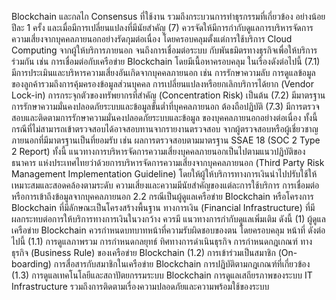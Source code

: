 Blockchain และกลไก Consensus ที่ใช้งาน รวมถึงกระบวนการทำธุรกรรมที่เกี่ยวข้อง อย่างน้อยปีละ 1 ครั้ง
และเมื่อมีการเปลี่ยนแปลงที่มีนัยสำคัญ
(7) ควรจัดให้มีการกำกับดูแลการบริหารจัดการความเสี่ยงจากบุคคลภายนอกอย่างรัดกุมต่อเนื่อง
โดยครอบคลุมตั้งแต่การใช้บริการ Cloud Computing จากผู้ให้บริการภายนอก จนถึงการเชื่อมต่อระบบ
กับพันธมิตรทางธุรกิจเพื่อให้บริการร่วมกัน เช่น การเชื่อมต่อกับเครือข่าย Blockchain โดยมีเนื้อหาครอบคลุม
ในเรื่องดังต่อไปนี้
(7.1) มีการประเมินและบริหารความเสี่ยงอันเกิดจากบุคคลภายนอก เช่น การรักษาความลับ
การดูแลข้อมูลของลูกค้ารวมถึงการคุ้มครองข้อมูลส่วนบุคคล การเปลี่ยนแปลงหรือยกเลิกบริการได้ยาก
(Vendor Lock-in) การกระจุกตัวของทรัพยากรที่สำคัญ (Concentration Risk) เป็นต้น
(7.2) มีมาตรฐานการรักษาความมั่นคงปลอดภัยระบบและข้อมูลขั้นต่ำที่บุคคลภายนอก
ต้องถือปฏิบัติ
(7.3) มีการตรวจสอบและติดตามการรักษาความมั่นคงปลอดภัยระบบและข้อมูล
ของบุคคลภายนอกอย่างต่อเนื่อง ทั้งนี้ กรณีที่ไม่สามารถเข้าตรวจสอบได้อาจสอบทานจากรายงานตรวจสอบ
จากผู้ตรวจสอบหรือผู้เชี่ยวชาญภายนอกที่มีมาตรฐานเป็นที่ยอมรับ เช่น ผลการตรวจสอบตามมาตรฐาน SSAE
18 (SOC 2 Type 2 Report)
ทั้งนี้ แนวทางการบริหารจัดการความเสี่ยงบุคคลภายนอกเป็นไปตามแนวปฏิบัติของธนาคาร
แห่งประเทศไทยว่าด้วยการบริหารจัดการความเสี่ยงจากบุคคลภายนอก (Third Party Risk Management
Implementation Guideline) โดยให้ผู้ให้บริการทางการเงินนำไปปรับใช้ให้เหมาะสมและสอดคล้องตามระดับ
ความเสี่ยงและความมีนัยสำคัญของแต่ละการใช้บริการ การเชื่อมต่อหรือการเข้าถึงข้อมูลจากบุคคลภายนอก
2.2 กรณีเป็นผู้ดูแลเครือข่าย Blockchain หรือโครงการ Blockchain ที่มีลักษณะเป็นโครงสร้างพื้นฐาน
ทางการเงิน (Financial Infrastructure) ที่มีผลกระทบต่อการให้บริการทางการเงินในวงกว้าง ควรมี
แนวทางการกำกับดูแลเพิ่มเติม ดังนี้
(1) ผู้ดูแลเครือข่าย Blockchain ควรกำหนดบทบาทหน้าที่ความรับผิดชอบของตน โดยครอบคลุม
หน้าที่ ดังต่อไปนี้
(1.1) การดูแลภาพรวม การกําหนดกลยุทธ์ ทิศทางการดำเนินธุรกิจ การกำหนดกฎเกณฑ์
ทางธุรกิจ (Business Rule) ของเครือข่าย Blockchain
(1.2) การเข้าร่วมเป็นสมาชิก (On-boarding) การสื่อสารกับสมาชิกในเครือข่าย Blockchain
การปฏิบัติตามกฎเกณฑ์ที่เกี่ยวข้อง
(1.3) การดูแลเทคโนโลยีและสถาปัตยกรรมระบบ Blockchain การดูแลเสถียรภาพของระบบ IT
Infrastructure รวมถึงการติดตามเรื่องความปลอดภัยและความพร้อมใช้ของระบบ
